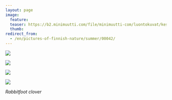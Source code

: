```yaml
---
layout: page
image:
  feature:
  teaser: https://b2.minimuutti.com/file/minimuutti-com/luontokuvat/kes%C3%A4/2/DSC33104-245px.jpg
  thumb:
redirect_from:
  - /en/pictures-of-finnish-nature/summer/00042/
---
```


![](https://b2.minimuutti.com/file/minimuutti-com/luontokuvat/kes%C3%A4/2/DSC33104-800px.jpg)

![](https://b2.minimuutti.com/file/minimuutti-com/luontokuvat/kes%C3%A4/2/DSC33106-800px.jpg)

![](https://b2.minimuutti.com/file/minimuutti-com/luontokuvat/kes%C3%A4/2/DSC33111-800px.jpg)

![](https://b2.minimuutti.com/file/minimuutti-com/luontokuvat/kes%C3%A4/2/DSC33114-800px.jpg)

*Rabbitfoot clover*
